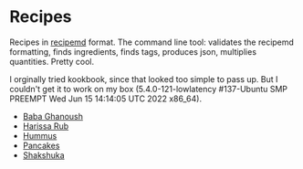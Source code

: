 # Recipes

Recipes in [recipemd](http://recipemd.org) format. The command line tool: validates the recipemd formatting, finds ingredients, finds tags, produces json, multiplies quantities. Pretty cool.

I orginally tried kookbook, since that looked too simple to pass up. But I couldn't get it to work on my box (5.4.0-121-lowlatency #137-Ubuntu SMP PREEMPT Wed Jun 15 14:14:05 UTC 2022 x86_64).



- [Baba Ghanoush](recipes/baba-ghanoush.md)
- [Harissa Rub](recipes/harissa-rub.md)
- [Hummus](recipes/hummus.md)
- [Pancakes](recipes/good_old_fashioned_pancakes.md)
- [Shakshuka](recipes/shakshuka.md)

